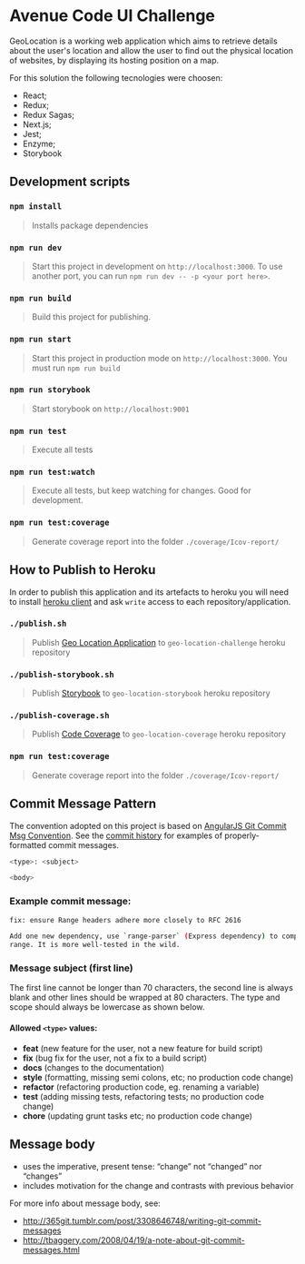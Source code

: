 # Avenue Code UI Challenge #

GeoLocation is a working web application which aims to retrieve details about the user's location and allow the user to find out the physical location of websites, by displaying its hosting position on a map.

For this solution the following tecnologies were choosen:

 - React;
 - Redux;
 - Redux Sagas;
 - Next.js;
 - Jest;
 - Enzyme;
 - Storybook

## Development scripts

### `npm install`

> Installs package dependencies

### `npm run dev`

> Start this project in development on `http://localhost:3000`. To use another port, you can run `npm run dev -- -p <your port here>`.

### `npm run build`

> Build this project for publishing.

### `npm run start`

> Start this project in production mode on `http://localhost:3000`. You must run `npm run build`

### `npm run storybook`

> Start storybook on `http://localhost:9001`

### `npm run test`

> Execute all tests

### `npm run test:watch`

> Execute all tests, but keep watching for changes. Good for development.

### `npm run test:coverage`

> Generate coverage report into the folder `./coverage/Icov-report/`

## How to Publish to Heroku

In order to publish this application and its artefacts to heroku you will need to install [heroku client] and ask `write` access to each repository/application.

### `./publish.sh`

> Publish [Geo Location Application] to `geo-location-challenge` heroku repository

### `./publish-storybook.sh`

> Publish [Storybook] to `geo-location-storybook` heroku repository

### `./publish-coverage.sh`

> Publish [Code Coverage] to `geo-location-coverage` heroku repository

### `npm run test:coverage`

> Generate coverage report into the folder `./coverage/Icov-report/`

## Commit Message Pattern

The convention adopted on this project is based on [AngularJS Git Commit Msg Convention]. See the
[commit history] for examples of properly-formatted commit messages.

```bash
<type>: <subject>

<body>
```

### Example commit message:

```bash
fix: ensure Range headers adhere more closely to RFC 2616

Add one new dependency, use `range-parser` (Express dependency) to compute
range. It is more well-tested in the wild.
```

### Message subject (first line)
The first line cannot be longer than 70 characters, the second line is always blank and
other lines should be wrapped at 80 characters. The type and scope should
always be lowercase as shown below.

#### Allowed `<type>` values:

* **feat** (new feature for the user, not a new feature for build script)
* **fix** (bug fix for the user, not a fix to a build script)
* **docs** (changes to the documentation)
* **style** (formatting, missing semi colons, etc; no production code change)
* **refactor** (refactoring production code, eg. renaming a variable)
* **test** (adding missing tests, refactoring tests; no production code change)
* **chore** (updating grunt tasks etc; no production code change)

## Message body
* uses the imperative, present tense: “change” not “changed” nor “changes”
* includes motivation for the change and contrasts with previous behavior

For more info about message body, see:

* http://365git.tumblr.com/post/3308646748/writing-git-commit-messages
* http://tbaggery.com/2008/04/19/a-note-about-git-commit-messages.html


[AngularJS Git Commit Msg Convention]: https://docs.google.com/document/d/1QrDFcIiPjSLDn3EL15IJygNPiHORgU1_OOAqWjiDU5Y/edit#
[commit history]: https://bitbucket.org/klaygomes/ui-challenge/commits/all
[heroku client]:
https://devcenter.heroku.com/articles/heroku-cli
[Geo Location Application]:https://geo-location-challenge.herokuapp.com/
[Storybook]:https://geo-location-storybook.herokuapp.com/
[Code Coverage]:https://geo-location-coverage.herokuapp.com/